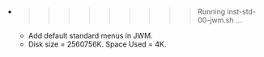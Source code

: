 * >>>>>>>>> Running inst-std-00-jwm.sh ...
  * Add default standard menus in JWM.
  * Disk size = 2560756K. Space Used = 4K.
